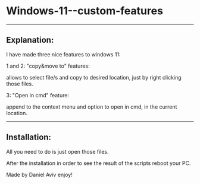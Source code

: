 # Windows-11--custom-features
--------------------------------------------------
Explanation:
--------------------------------------------------
I have made three nice features to windows 11:

1 and 2: "copy&move to" features:

  allows to select file/s and copy to desired location, just by right clicking those files.
 
 
3: "Open in cmd" feature:

  append to the context menu and option to open in cmd, in the current location.

--------------------------------------------------
Installation:
--------------------------------------------------
All you need to do is just open those files.

After the installation in order to see the result of the scripts reboot your PC.


Made by Daniel Aviv
enjoy!
